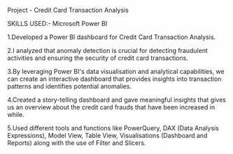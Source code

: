 Project - Credit Card Transaction Analysis

SKILLS USED:- Microsoft Power BI

1.Developed a Power BI dashboard for Credit Card Transaction Analysis.

2.I analyzed that anomaly detection is crucial for detecting fraudulent activities and ensuring the security of credit card transactions.

3.By leveraging Power BI's data visualisation and analytical capabilities, we can create an interactive dashboard that provides insights into transaction patterns and identifies potential anomalies.

4.Created a story-telling dashboard and gave meaningful insights that gives us an overview about the credit card frauds that have been  increased in while.

5.Used different tools and functions like PowerQuery, DAX (Data Analysis Expressions), Model  View, Table View, Visualisations (Dashboard and Reports) along with the use of Filter and Slicers.
